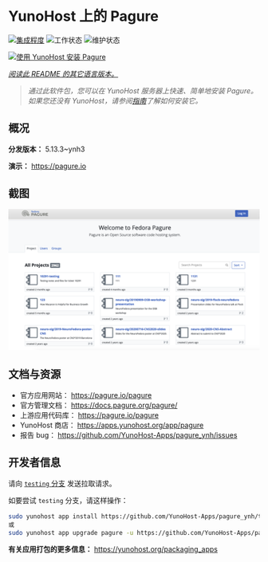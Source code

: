 <!--
注意：此 README 由 <https://github.com/YunoHost/apps/tree/master/tools/readme_generator> 自动生成
请勿手动编辑。
-->

# YunoHost 上的 Pagure

[![集成程度](https://dash.yunohost.org/integration/pagure.svg)](https://dash.yunohost.org/appci/app/pagure) ![工作状态](https://ci-apps.yunohost.org/ci/badges/pagure.status.svg) ![维护状态](https://ci-apps.yunohost.org/ci/badges/pagure.maintain.svg)

[![使用 YunoHost 安装 Pagure](https://install-app.yunohost.org/install-with-yunohost.svg)](https://install-app.yunohost.org/?app=pagure)

*[阅读此 README 的其它语言版本。](./ALL_README.md)*

> *通过此软件包，您可以在 YunoHost 服务器上快速、简单地安装 Pagure。*  
> *如果您还没有 YunoHost，请参阅[指南](https://yunohost.org/install)了解如何安装它。*

## 概况



**分发版本：** 5.13.3~ynh3

**演示：** <https://pagure.io>

## 截图

![Pagure 的截图](./doc/screenshots/screenshot.png)

## 文档与资源

- 官方应用网站： <https://pagure.io/pagure>
- 官方管理文档： <https://docs.pagure.org/pagure/>
- 上游应用代码库： <https://pagure.io/pagure>
- YunoHost 商店： <https://apps.yunohost.org/app/pagure>
- 报告 bug： <https://github.com/YunoHost-Apps/pagure_ynh/issues>

## 开发者信息

请向 [`testing` 分支](https://github.com/YunoHost-Apps/pagure_ynh/tree/testing) 发送拉取请求。

如要尝试 `testing` 分支，请这样操作：

```bash
sudo yunohost app install https://github.com/YunoHost-Apps/pagure_ynh/tree/testing --debug
或
sudo yunohost app upgrade pagure -u https://github.com/YunoHost-Apps/pagure_ynh/tree/testing --debug
```

**有关应用打包的更多信息：** <https://yunohost.org/packaging_apps>
